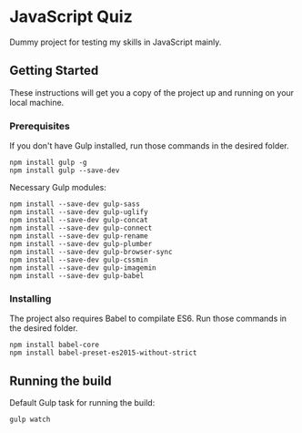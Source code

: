 # JavaScript Quiz

Dummy project for testing my skills in JavaScript mainly.

## Getting Started

These instructions will get you a copy of the project up and running on your local machine.

### Prerequisites

If you don't have Gulp installed, run those commands in the desired folder.

```
npm install gulp -g
npm install gulp --save-dev
```

Necessary Gulp modules:

```
npm install --save-dev gulp-sass
npm install --save-dev gulp-uglify
npm install --save-dev gulp-concat
npm install --save-dev gulp-connect
npm install --save-dev gulp-rename
npm install --save-dev gulp-plumber
npm install --save-dev gulp-browser-sync
npm install --save-dev gulp-cssmin
npm install --save-dev gulp-imagemin
npm install --save-dev gulp-babel
```

### Installing

The project also requires Babel to compilate ES6. Run those commands in the desired folder.

```
npm install babel-core
npm install babel-preset-es2015-without-strict
```

## Running the build

Default Gulp task for running the build:

```
gulp watch
```
